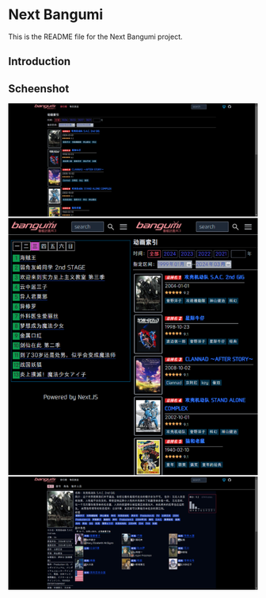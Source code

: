 # Next Bangumi

This is the README file for the Next Bangumi project.

## Introduction



## Scheenshot
![rank](public\screenshot\rank.png)
![mobile_rank](public\screenshot\mobile_cr.png)
![detail](public\screenshot\subject_detail.png)



